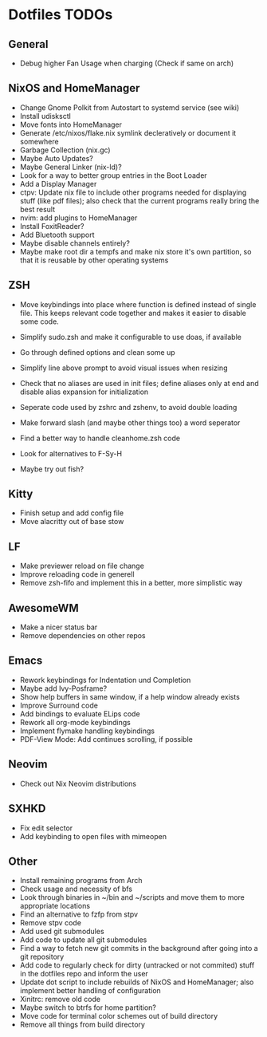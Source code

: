 # Dotfiles TODOs

## General
- Debug higher Fan Usage when charging (Check if same on arch)

## NixOS and HomeManager
- Change Gnome Polkit from Autostart to systemd service (see wiki)
- Install udisksctl
- Move fonts into HomeManager
- Generate /etc/nixos/flake.nix symlink decleratively or document it somewhere
- Garbage Collection (nix.gc)
- Maybe Auto Updates?
- Maybe General Linker (nix-ld)?
- Look for a way to better group entries in the Boot Loader
- Add a Display Manager
- ctpv: Update nix file to include other programs needed for displaying stuff (like pdf files); also check that the current programs really bring the best result
- nvim: add plugins to HomeManager
- Install FoxitReader?
- Add Bluetooth support
- Maybe disable channels entirely?
- Maybe make root dir a tempfs and make nix store it's own partition, so that it is reusable by other operating systems

## ZSH
- Move keybindings into place where function is defined instead of single file. This keeps relevant code together and makes it easier to disable some code.
- Simplify sudo.zsh and make it configurable to use doas, if available
- Go through defined options and clean some up
- Simplify line above prompt to avoid visual issues when resizing
- Check that no aliases are used in init files; define aliases only at end and disable alias expansion for initialization
- Seperate code used by zshrc and zshenv, to avoid double loading
- Make forward slash (and maybe other things too) a word seperator
- Find a better way to handle cleanhome.zsh code
- Look for alternatives to F-Sy-H

- Maybe try out fish?

## Kitty
- Finish setup and add config file
- Move alacritty out of base stow

## LF
- Make previewer reload on file change
- Improve reloading code in generell
- Remove zsh-fifo and implement this in a better, more simplistic way

## AwesomeWM
- Make a nicer status bar
- Remove dependencies on other repos

## Emacs
- Rework keybindings for Indentation und Completion
- Maybe add Ivy-Posframe?
- Show help buffers in same window, if a help window already exists
- Improve Surround code
- Add bindings to evaluate ELips code
- Rework all org-mode keybindings
- Implement flymake handling keybindings
- PDF-View Mode: Add continues scrolling, if possible

## Neovim
- Check out Nix Neovim distributions

## SXHKD
- Fix edit selector
- Add keybinding to open files with mimeopen

## Other
- Install remaining programs from Arch
- Check usage and necessity of bfs
- Look through binaries in ~/bin and ~/scripts and move them to more appropriate locations
- Find an alternative to fzfp from stpv
- Remove stpv code
- Add used git submodules
- Add code to update all git submodules
- Find a way to fetch new git commits in the background after going into a git repository
- Add code to regularly check for dirty (untracked or not commited) stuff in the dotfiles repo and inform the user
- Update dot script to include rebuilds of NixOS and HomeManager; also implement better handling of configuration
- Xinitrc: remove old code
- Maybe switch to btrfs for home partition?
- Move code for terminal color schemes out of build directory
- Remove all things from build directory

